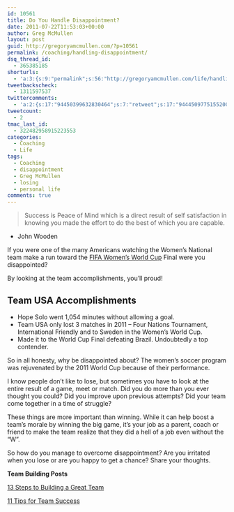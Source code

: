 ```yaml
---
id: 10561
title: Do You Handle Disappointment?
date: 2011-07-22T11:53:03+00:00
author: Greg McMullen
layout: post
guid: http://gregoryamcmullen.com/?p=10561
permalink: /coaching/handling-disappointment/
dsq_thread_id:
  - 365385185
shorturls:
  - 'a:3:{s:9:"permalink";s:56:"http://gregoryamcmullen.com/life/handling-disappointment";s:7:"tinyurl";s:26:"http://tinyurl.com/43m5rws";s:4:"isgd";s:19:"http://is.gd/jWIACu";}'
tweetbackscheck:
  - 1311597537
twittercomments:
  - 'a:2:{s:17:"94450399632830464";s:7:"retweet";s:17:"94445097751552000";s:7:"retweet";}'
tweetcount:
  - 2
tmac_last_id:
  - 322482958915223553
categories:
  - Coaching
  - Life
tags:
  - Coaching
  - disappointment
  - Greg McMullen
  - losing
  - personal life
comments: true
---
```

> Success is Peace of Mind which is a direct result of self satisfaction in knowing you made the effort to do the best of which you are capable.
  - John Wooden

If you were one of the many Americans watching the Women&#8217;s National team make a run toward the <a title="FIFA Women's World Cup" href="http://www.fifa.com/womensworldcup/index.html">FIFA Women&#8217;s World Cup</a> Final were you disappointed?

By looking at the team accomplishments, you&#8217;ll proud!

## Team USA Accomplishments

  * Hope Solo went 1,054 minutes without allowing a goal.
  * Team USA only lost 3 matches in 2011 &#8211; Four Nations Tournament, International Friendly and to Sweden in the Women&#8217;s World Cup.
  * Made it to the World Cup Final defeating Brazil. Undoubtedly a top contender.

So in all honesty, why be disappointed about? The women&#8217;s soccer program was rejuvenated by the 2011 World Cup because of their performance.

I know people don&#8217;t like to lose, but sometimes you have to look at the entire result of a game, meet or match. Did you do more than you ever thought you could? Did you improve upon previous attempts? Did your team come together in a time of struggle?

These things are more important than winning. While it can help boost a team&#8217;s morale by winning the big game, it&#8217;s your job as a parent, coach or friend to make the team realize that they did a hell of a job even without the &#8220;W&#8221;.

So how do you manage to overcome disappointment? Are you irritated when you lose or are you happy to get a chance? Share your thoughts.

**Team Building Posts**
  
[13 Steps to Building a Great Team](http://blog.tkographix.com/post/4836846787/13-steps-to-building-a-great-team)
  
[11 Tips for Team Success](http://blog.tkographix.com/post/5396136403/11-tips-for-team-success)
